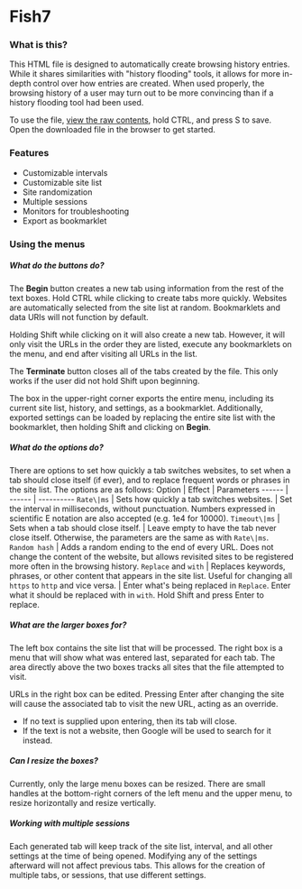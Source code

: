 # Fish7
### What is this?
This HTML file is designed to automatically create browsing history entries. While it shares similarities with "history flooding" tools, it allows for more in-depth control over how entries are created. When used properly, the browsing history of a user may turn out to be more convincing than if a history flooding tool had been used.  
  
To use the file, [view the raw contents](https://raw.githubusercontent.com/00Fjongl/Fish7/0/Fish7%20Auto-Browser.html), hold CTRL, and press S to save. Open the downloaded file in the browser to get started.
### Features
* Customizable intervals
* Customizable site list
* Site randomization
* Multiple sessions
* Monitors for troubleshooting
* Export as bookmarklet
### Using the menus
##### What do the buttons do?
The **Begin** button creates a new tab using information from the rest of the text boxes. Hold CTRL while clicking to create tabs more quickly. Websites are automatically selected from the site list at random. Bookmarklets and data URIs will not function by default.  
  
Holding Shift while clicking on it will also create a new tab. However, it will only visit the URLs in the order they are listed, execute any bookmarklets on the menu, and end after visiting all URLs in the list.  
  
The **Terminate** button closes all of the tabs created by the file. This only works if the user did not hold Shift upon beginning.  
  
The box in the upper-right corner exports the entire menu, including its current site list, history, and settings, as a bookmarklet. Additionally, exported settings can be loaded by replacing the entire site list with the bookmarklet, then holding Shift and clicking on **Begin**.
##### What do the options do?
There are options to set how quickly a tab switches websites, to set when a tab should close itself (if ever), and to replace frequent words or phrases in the site list. The options are as follows:
Option | Effect | Parameters
------ | ------ | ----------
`Rate\|ms` | Sets how quickly a tab switches websites. | Set the interval in milliseconds, without punctuation. Numbers expressed in scientific E notation are also accepted (e.g. 1e4 for 10000).
`Timeout\|ms` | Sets when a tab should close itself. | Leave empty to have the tab never close itself. Otherwise, the parameters are the same as with `Rate\|ms`.
`Random hash` | Adds a random ending to the end of every URL. Does not change the content of the website, but allows revisited sites to be registered more often in the browsing history.
`Replace` and `with` | Replaces keywords, phrases, or other content that appears in the site list. Useful for changing all `https` to `http` and vice versa. | Enter what's being replaced in `Replace`. Enter what it should be replaced with in `with`. Hold Shift and press Enter to replace.
##### What are the larger boxes for?
The left box contains the site list that will be processed. The right box is a menu that will show what was entered last, separated for each tab. The area directly above the two boxes tracks all sites that the file attempted to visit.  
  
URLs in the right box can be edited. Pressing Enter after changing the site will cause the associated tab to visit the new URL, acting as an override.
* If no text is supplied upon entering, then its tab will close.  
* If the text is not a website, then Google will be used to search for it instead.
##### Can I resize the boxes?
Currently, only the large menu boxes can be resized. There are small handles at the bottom-right corners of the left menu and the upper menu, to resize horizontally and resize vertically.
##### Working with multiple sessions
Each generated tab will keep track of the site list, interval, and all other settings at the time of being opened. Modifying any of the settings afterward will not affect previous tabs. This allows for the creation of multiple tabs, or sessions, that use different settings.
